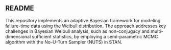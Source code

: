 ##  README

This repository implements an adaptive Bayesian framework for modeling failure-time data using the Weibull distribution. The approach addresses key challenges in Bayesian Weibull analysis, such as non-conjugacy and multi-dimensional sufficient statistics, by employing a semi-parametric MCMC algorithm with the No-U-Turn Sampler (NUTS) in STAN.